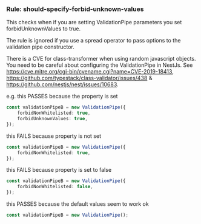 ### Rule: should-specify-forbid-unknown-values

This checks when if you are setting ValidationPipe parameters you set forbidUnknownValues to true.

The rule is ignored if you use a spread operator to pass options to the validation pipe constructor.

There is a CVE for class-transformer when using random javascript objects. You need to be careful about configuring the ValidationPipe in NestJs.
See <https://cve.mitre.org/cgi-bin/cvename.cgi?name=CVE-2019-18413>, <https://github.com/typestack/class-validator/issues/438> & <https://github.com/nestjs/nest/issues/10683>.

e.g. this PASSES because the property is set

```ts
const validationPipeB = new ValidationPipe({
    forbidNonWhitelisted: true,
    forbidUnknownValues: true,
});
```

this FAILS because property is not set

```ts
const validationPipeB = new ValidationPipe({
    forbidNonWhitelisted: true,
});
```

this FAILS because property is set to false

```ts
const validationPipeB = new ValidationPipe({
    forbidNonWhitelisted: false,
});
```

this PASSES because the default values seem to work ok

```ts
const validationPipeB = new ValidationPipe();
```
